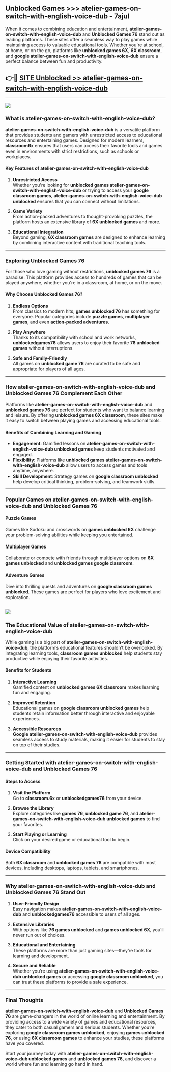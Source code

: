 ## Unblocked Games >>> atelier-games-on-switch-with-english-voice-dub - 7ajul 

When it comes to combining education and entertainment, **atelier-games-on-switch-with-english-voice-dub** and **Unblocked Games 76** stand out as leading platforms. These sites offer a seamless way to play games while maintaining access to valuable educational tools. Whether you're at school, at home, or on the go, platforms like **unblocked games 6X**, **6X classroom**, and **google atelier-games-on-switch-with-english-voice-dub** ensure a perfect balance between fun and productivity.
## 👉🔴 [SITE Unblocked >> atelier-games-on-switch-with-english-voice-dub](http://premium.freeplayer.one?title=atelier-games-on-switch-with-english-voice-dub&ref=22JU)
---
<a href="http://premium.freeplayer.one?title=atelier-games-on-switch-with-english-voice-dub&ref=22JU/"><img src="https://github.com/user-attachments/assets/438f12ca-57a4-47a3-8ead-c64da593a1e5"/></a>
### What is atelier-games-on-switch-with-english-voice-dub?  

**atelier-games-on-switch-with-english-voice-dub** is a versatile platform that provides students and gamers with unrestricted access to educational resources and entertaining games. Designed for modern learners, **classroom6x** ensures that users can access their favorite tools and games even in environments with strict restrictions, such as schools or workplaces.  

#### Key Features of atelier-games-on-switch-with-english-voice-dub  

1. **Unrestricted Access**  
   Whether you're looking for **unblocked games atelier-games-on-switch-with-english-voice-dub** or trying to access your **google classroom games**, **atelier-games-on-switch-with-english-voice-dub unblocked** ensures that you can connect without limitations.  

2. **Game Variety**  
   From action-packed adventures to thought-provoking puzzles, the platform hosts an extensive library of **6X unblocked games** and more.  

3. **Educational Integration**  
   Beyond gaming, **6X classroom games** are designed to enhance learning by combining interactive content with traditional teaching tools.  



---

### Exploring Unblocked Games 76  

For those who love gaming without restrictions, **unblocked games 76** is a paradise. This platform provides access to hundreds of games that can be played anywhere, whether you're in a classroom, at home, or on the move.  

#### Why Choose Unblocked Games 76?  

1. **Endless Options**  
   From classics to modern hits, **games unblocked 76** has something for everyone. Popular categories include **puzzle games**, **multiplayer games**, and even **action-packed adventures**.  

2. **Play Anywhere**  
   Thanks to its compatibility with school and work networks, **unblockedgames76** allows users to enjoy their favorite **76 unblocked games** without interruptions.  

3. **Safe and Family-Friendly**  
   All games on **unblocked game 76** are curated to be safe and appropriate for players of all ages.  

---

### How atelier-games-on-switch-with-english-voice-dub and Unblocked Games 76 Complement Each Other  

Platforms like **atelier-games-on-switch-with-english-voice-dub** and **unblocked games 76** are perfect for students who want to balance learning and leisure. By offering **unblocked games 6X classroom**, these sites make it easy to switch between playing games and accessing educational tools.  

#### Benefits of Combining Learning and Gaming  

- **Engagement**: Gamified lessons on **atelier-games-on-switch-with-english-voice-dub unblocked games** keep students motivated and engaged.  
- **Flexibility**: Platforms like **unblocked games atelier-games-on-switch-with-english-voice-dub** allow users to access games and tools anytime, anywhere.  
- **Skill Development**: Strategy games on **google classroom unblocked** help develop critical thinking, problem-solving, and teamwork skills.  

---

### Popular Games on atelier-games-on-switch-with-english-voice-dub and Unblocked Games 76  

#### Puzzle Games  

Games like Sudoku and crosswords on **games unblocked 6X** challenge your problem-solving abilities while keeping you entertained.  

#### Multiplayer Games  

Collaborate or compete with friends through multiplayer options on **6X games unblocked** and **unblocked games google classroom**.  

#### Adventure Games  

Dive into thrilling quests and adventures on **google classroom games unblocked**. These games are perfect for players who love excitement and exploration.  

<a href="http://download.freeplayer.one?title=atelier-games-on-switch-with-english-voice-dub&ref=23D/"><img src="https://github.com/user-attachments/assets/fe0c3e91-c8e1-489c-acf0-e2f614c12fb8"/></a>
---

### The Educational Value of atelier-games-on-switch-with-english-voice-dub  

While gaming is a big part of **atelier-games-on-switch-with-english-voice-dub**, the platform’s educational features shouldn’t be overlooked. By integrating learning tools, **classroom games unblocked** help students stay productive while enjoying their favorite activities.  

#### Benefits for Students  

1. **Interactive Learning**  
   Gamified content on **unblocked games 6X classroom** makes learning fun and engaging.  

2. **Improved Retention**  
   Educational games on **google classroom unblocked games** help students retain information better through interactive and enjoyable experiences.  

3. **Accessible Resources**  
   **Google atelier-games-on-switch-with-english-voice-dub** provides seamless access to study materials, making it easier for students to stay on top of their studies.  

---

### Getting Started with atelier-games-on-switch-with-english-voice-dub and Unblocked Games 76  

#### Steps to Access  

1. **Visit the Platform**  
   Go to **classroom.6x** or **unblockedgames76** from your device.  

2. **Browse the Library**  
   Explore categories like **games 76**, **unblocked game 76**, and **atelier-games-on-switch-with-english-voice-dub unblocked games** to find your favorites.  

3. **Start Playing or Learning**  
   Click on your desired game or educational tool to begin.  

#### Device Compatibility  

Both **6X classroom** and **unblocked games 76** are compatible with most devices, including desktops, laptops, tablets, and smartphones.  

---

### Why atelier-games-on-switch-with-english-voice-dub and Unblocked Games 76 Stand Out  

1. **User-Friendly Design**  
   Easy navigation makes **atelier-games-on-switch-with-english-voice-dub** and **unblockedgames76** accessible to users of all ages.  

2. **Extensive Libraries**  
   With options like **76 games unblocked** and **games unblocked 6X**, you’ll never run out of choices.  

3. **Educational and Entertaining**  
   These platforms are more than just gaming sites—they’re tools for learning and development.  

4. **Secure and Reliable**  
   Whether you’re using **atelier-games-on-switch-with-english-voice-dub unblocked games** or accessing **google classroom unblocked**, you can trust these platforms to provide a safe experience.  

---

### Final Thoughts  

**atelier-games-on-switch-with-english-voice-dub** and **Unblocked Games 76** are game-changers in the world of online learning and entertainment. By providing access to a wide variety of games and educational resources, they cater to both casual gamers and serious students. Whether you’re exploring **google classroom games unblocked**, enjoying **games unblocked 76**, or using **6X classroom games** to enhance your studies, these platforms have you covered.  

Start your journey today with **atelier-games-on-switch-with-english-voice-dub unblocked games** and **unblocked games 76**, and discover a world where fun and learning go hand in hand.  